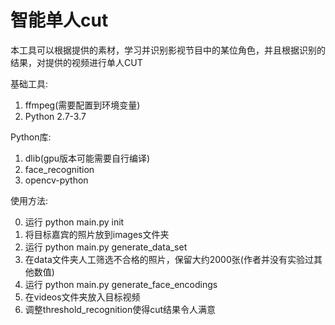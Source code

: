 # 智能单人cut
本工具可以根据提供的素材，学习并识别影视节目中的某位角色，并且根据识别的结果，对提供的视频进行单人CUT

基础工具:

1. ffmpeg(需要配置到环境变量)
2. Python 2.7-3.7

Python库:

1. dlib(gpu版本可能需要自行编译)
2. face_recognition
3. opencv-python

使用方法:

0. 运行 python main.py init
1. 将目标嘉宾的照片放到images文件夹
2. 运行 python main.py generate_data_set
3. 在data文件夹人工筛选不合格的照片，保留大约2000张(作者并没有实验过其他数值)
4. 运行 python main.py generate_face_encodings
5. 在videos文件夹放入目标视频
6. 调整threshold_recognition使得cut结果令人满意
